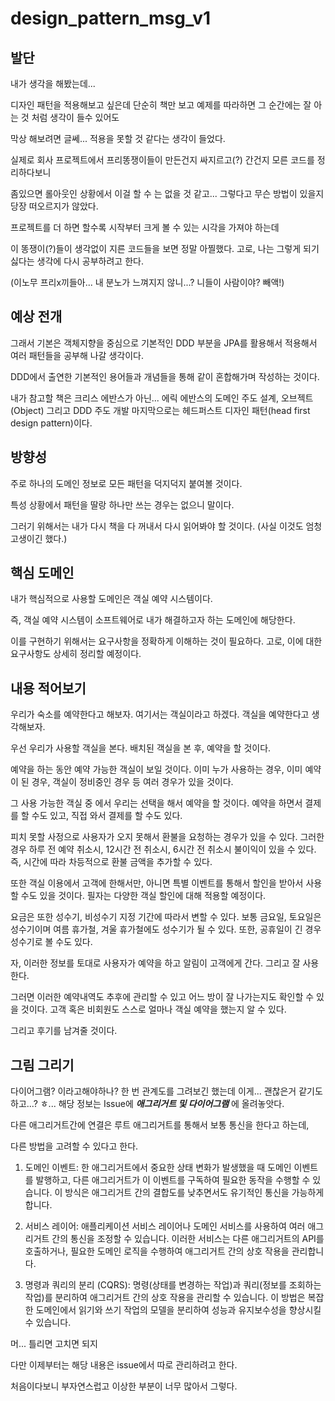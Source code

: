 # design_pattern_msg_v1

## 발단
내가 생각을 해봤는데...

디자인 패턴을 적용해보고 싶은데 단순히 책만 보고 예제를 따라하면 그 순간에는 잘 아는 것 처럼 생각이 들수 있어도

막상 해보려면 글쎄... 적용을 못할 것 같다는 생각이 들었다.

실제로 회사 프로젝트에서 프리똥쟁이들이 만든건지 싸지르고(?) 간건지 모른 코드를 정리하다보니

좀있으면 롤아웃인 상황에서 이걸 할 수 는 없을 것 같고... 그렇다고 무슨 방법이 있을지 당장 떠오르지가 않았다.

프로젝트를 더 하면 할수록 시작부터 크게 볼 수 있는 시각을 가져야 하는데

이 똥쟁이(?)들이 생각없이 지른 코드들을 보면 정말 아찔했다. 고로, 나는 그렇게 되기 싫다는 생각에 다시 공부하려고 한다.

(이노무 프리x끼들아... 내 분노가 느껴지지 않니...? 니들이 사람이야? 빼액!)


## 예상 전개
그래서 기본은 객체지향을 중심으로 기본적인 DDD 부분을 JPA를 활용해서 적용해서 여러 패턴들을 공부해 나갈 생각이다.

DDD에서 출연한 기본적인 용어들과 개념들을 통해 같이 혼합해가며 작성하는 것이다. 

내가 참고할 책은 크리스 에반스가 아닌... 에릭 에반스의 도메인 주도 설계, 오브젝트(Object) 그리고 DDD 주도 개발 마지막으로는 헤드퍼스트 디자인 패턴(head first design pattern)이다.


## 방향성
주로 하나의 도메인 정보로 모든 패턴을 덕지덕지 붙여볼 것이다.

특성 상황에서 패턴을 딸랑 하나만 쓰는 경우는 없으니 말이다. 

그러기 위해서는 내가 다시 책을 다 꺼내서 다시 읽어봐야 할 것이다. (사실 이것도 엄청 고생이긴 했다.)

## 핵심 도메인
내가 핵심적으로 사용할 도메인은 객실 예약 시스템이다.

즉, 객실 예약 시스템이 소프트웨어로 내가 해결하고자 하는 도메인에 해당한다.

이를 구현하기 위해서는 요구사항을 정확하게 이해하는 것이 필요하다. 고로, 이에 대한 요구사항도 상세히 정리할 예정이다. 


## 내용 적어보기
우리가 숙소를 예약한다고 해보자. 여기서는 객실이라고 하겠다.
객실을 예약한다고 생각해보자.

우선 우리가 사용할 객실을 본다. 
배치된 객실을 본 후, 예약을 할 것이다. 

예약을 하는 동안 예약 가능한 객실이 보일 것이다.
이미 누가 사용하는 경우, 이미 예약이 된 경우, 객실이 정비중인 경우 등 여러 경우가 있을 것이다. 

그 사용 가능한 객실 중 에서 우리는 선택을 해서 예약을 할 것이다.
예약을 하면서 결제를 할 수도 있고, 직접 와서 결제를 할 수도 있다.

피치 못할 사정으로 사용자가 오지 못해서 환불을 요청하는 경우가 있을 수 있다.
그러한 경우 하루 전 예약 취소시, 12시간 전 취소시, 6시간 전 취소시 불이익이 있을 수 있다.
즉, 시간에 따라 차등적으로 환불 금액을 추가할 수 있다.

또한 객실 이용에서 고객에 한해서만, 아니면 특별 이벤트를 통해서 할인을 받아서 사용할 수도 있을 것이다.
필자는 다양한 객실 할인에 대해 적용할 예정이다. 

요금은 또한 성수기, 비성수기 지정 기간에 따라서 변할 수 있다.
보통 금요일, 토요일은 성수기이며 여름 휴가철, 겨울 휴가철에도 성수기가 될 수 있다. 
또한, 공휴일이 긴 경우 성수기로 볼 수도 있다.

자, 이러한 정보를 토대로 사용자가 예약을 하고 알림이 고객에게 간다. 
그리고 잘 사용한다.

그러면 이러한 예약내역도 추후에 관리할 수 있고 어느 방이 잘 나가는지도 확인할 수 있을 것이다.
고객 혹은 비회원도 스스로 얼마나 객실 예약을 했는지 알 수 있다.

그리고 후기를 남겨줄 것이다. 

## 그림 그리기

다이어그램? 이라고해야하나? 한 번 관계도를 그려보긴 했는데 이게... 괜찮은거 같기도 하고...? ㅎ...
해당 정보는 Issue에 _**애그리거트 및 다이어그램**_ 에 올려놓앗다.

다른 애그리거트간에 연결은 루트 애그리거트를 통해서 보통 통신을 한다고 하는데,

다른 방법을 고려할 수 있다고 한다.

1. 도메인 이벤트: 한 애그리거트에서 중요한 상태 변화가 발생했을 때 도메인 이벤트를 발행하고, 다른 애그리거트가 이 이벤트를 구독하여 필요한 동작을 수행할 수 있습니다. 이 방식은 애그리거트 간의 결합도를 낮추면서도 유기적인 통신을 가능하게 합니다.

2. 서비스 레이어: 애플리케이션 서비스 레이어나 도메인 서비스를 사용하여 여러 애그리거트 간의 통신을 조정할 수 있습니다. 이러한 서비스는 다른 애그리거트의 API를 호출하거나, 필요한 도메인 로직을 수행하여 애그리거트 간의 상호 작용을 관리합니다.

3. 명령과 쿼리의 분리 (CQRS): 명령(상태를 변경하는 작업)과 쿼리(정보를 조회하는 작업)를 분리하여 애그리거트 간의 상호 작용을 관리할 수 있습니다. 이 방법은 복잡한 도메인에서 읽기와 쓰기 작업의 모델을 분리하여 성능과 유지보수성을 향상시킬 수 있습니다.

머... 틀리면 고치면 되지 

다만 이제부터는 해당 내용은 issue에서 따로 관리하려고 한다. 

처음이다보니 부자연스럽고 이상한 부분이 너무 많아서 그렇다.
